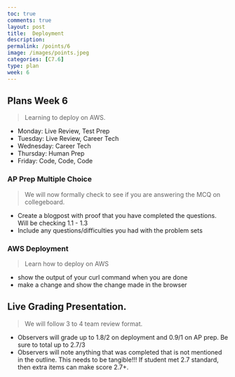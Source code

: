 ```yaml
---
toc: true
comments: true
layout: post
title:  Deployment
description: 
permalink: /points/6
image: /images/points.jpeg
categories: [C7.6]
type: plan
week: 6
---
```


## Plans Week 6
> Learning to deploy on AWS.
- Monday: Live Review, Test Prep
- Tuesday: Live Review, Career Tech
- Wednesday: Career Tech
- Thursday: Human Prep
- Friday: Code, Code, Code

### AP Prep Multiple Choice 
> We will now formally check to see if you are answering the MCQ on collegeboard.
- Create a blogpost with proof that you have completed the questions. Will be checking 1.1 - 1.3
- Include any questions/difficulties you had with the problem sets 

### AWS Deployment
> Learn how to deploy on AWS
- show the output of your curl command when you are done
- make a change and show the change made in the browser

## Live Grading Presentation.  
> We will follow 3 to 4 team review format.   
- Observers will grade up to 1.8/2 on deployment and 0.9/1 on AP prep. Be sure to total up to 2.7/3
- Observers will note anything that was completed that is not mentioned in the outline.  This needs to be tangible!!!  If student met 2.7 standard, then extra items can make score 2.7+.